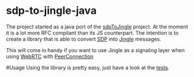 sdp-to-jingle-java
==================
The project started as a java port of the [sdpToJingle](https://github.com/mweibel/sdpToJingle) project. At the moment it is a lot more RFC compliant than its JS counterpart.
The intention is to create a library that is able to convert [SDP](http://en.wikipedia.org/wiki/Session_Description_Protocol) into [Jingle](http://xmpp.org/extensions/xep-0166.html) messages.

This will come in handy if you want to use Jingle as a signaling layer when using [WebRTC](http://www.webrtc.org/) with [PeerConnection](https://code.google.com/p/libjingle/source/browse/trunk/talk/app/webrtc/java/src/org/webrtc/PeerConnection.java)

#Usage
Using the library is pretty easy, just have a look at the [tests](https://github.com/wjwarren/sdp-to-jingle-java/blob/master/src/test/java/com/tuenti/protocol/sdp/SdpToJingleTest.java).
